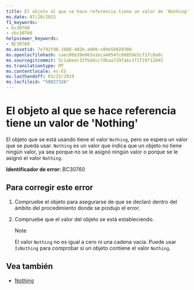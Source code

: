 ```yaml
---
title: El objeto al que se hace referencia tiene un valor de 'Nothing'
ms.date: 07/20/2015
f1_keywords:
- bc30760
- vbc30760
helpviewer_keywords:
- BC30760
ms.assetid: 7e792fd8-2880-402b-a908-c89e5b028300
ms.openlocfilehash: caec06b39e063a1eca4054fc66859e5cf1fc0a0c
ms.sourcegitcommit: 5c1abeec15fbddcc7dbaa729fabc1f1f29f12045
ms.translationtype: MT
ms.contentlocale: es-ES
ms.lasthandoff: 03/15/2019
ms.locfileid: "58027326"
---
```

# <a name="referenced-object-has-a-value-of-nothing"></a>El objeto al que se hace referencia tiene un valor de 'Nothing'
El objeto que se está usando tiene el valor `Nothing`, pero se espera un valor que se pueda usar. `Nothing` es un valor que indica que un objeto no tiene ningún valor, ya sea porque no se le asignó ningún valor o porque se le asignó el valor `Nothing`.  
  
 **Identificador de error:** BC30760  
  
## <a name="to-correct-this-error"></a>Para corregir este error  
  
1.  Compruebe el objeto para asegurarse de que se declaró dentro del ámbito del procedimiento donde se produjo el error.  
  
2.  Compruebe que el valor del objeto se está estableciendo.  
  
    > [!NOTE]
    >  El valor `Nothing` no es igual a cero ni una cadena vacía. Puede usar `IsNothing` para comprobar si un objeto contiene el valor `Nothing`.  
  
## <a name="see-also"></a>Vea también

- [Nothing](../../visual-basic/language-reference/nothing.md)
